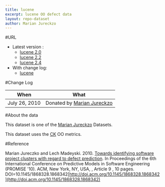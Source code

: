 ```yaml
---
title: lucene
excerpt: lucene OO defect data
layout: repo-dataset
author: Marian Jureckzo
---
```



#URL

  * Latest version :
    * [lucene 2.0](https://terapromise.csc.ncsu.edu:8443/svn/repo/defect/ck/lucene/lucene-2.0.csv)
    * [lucene 2.2](https://terapromise.csc.ncsu.edu:8443/svn/repo/defect/ck/lucene/lucene-2.4.csv)
    * [lucene 2.4](https://terapromise.csc.ncsu.edu:8443/svn/repo/defect/ck/lucene/lucene-2.2.csv)
  * With change log:
    * [lucene](https://terapromise.csc.ncsu.edu:8443/svn/repo/defect/ck/lucene/)

#Change Log

When | What
---- | ----
July 26, 2010 | Donated by [Marian Jureckzo](/repo/people/data-donors/promise3.html)

#About the data

This dataset is one of the [Marian Jureckzo](/repo/people/data-donors/promise3.html) Datasets.

This dataset uses the [CK](/repo/defect/ck) OO metrics.

#Reference

Marian Jureczko and Lech Madeyski. 2010. [Towards identifying software project clusters with regard to defect prediction](http://dl.acm.org/citation.cfm?id=1868328.1868342&coll=DL&dl=GUIDE&CFID=96280125&CFTOKEN=47274353). In
Proceedings of the 6th International Conference on Predictive
Models in Software Engineering (PROMISE '10). ACM, New York,
NY, USA, , Article 9 , 10 pages. DOI=10.1145/1868328.1868342[http://doi.acm.org/10.1145/1868328.1868342](http://doi.acm.org/10.1145/1868328.1868342)
